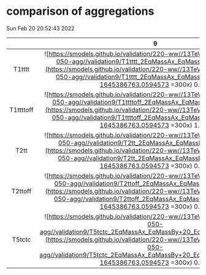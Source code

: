 # comparison of aggregations
Sun Feb 20 20:52:43 2022

|          |         9        |        21        |        26        |        29        |        30        |        39        |        83        |
|:--------:|:----------------:|:----------------:|:----------------:|:----------------:|:----------------:|:----------------:|:----------------:|
| T1tttt   | ![https://smodels.github.io/validation/220-ww//13TeV/CMS/CMS-SUS-16-050-agg//validation9/T1tttt_2EqMassAx_EqMassBy_combined.png](https://smodels.github.io/validation/220-ww//13TeV/CMS/CMS-SUS-16-050-agg//validation9/T1tttt_2EqMassAx_EqMassBy_combined.png?1645386763.0594573 =300x) 0.41s | ![https://smodels.github.io/validation/220-ww//13TeV/CMS/CMS-SUS-16-050-agg//validation21/T1tttt_2EqMassAx_EqMassBy_combined.png](https://smodels.github.io/validation/220-ww//13TeV/CMS/CMS-SUS-16-050-agg//validation21/T1tttt_2EqMassAx_EqMassBy_combined.png?1645386763.0594573 =300x) 0.63s | ![https://smodels.github.io/validation/220-ww//13TeV/CMS/CMS-SUS-16-050-agg//validation26/T1tttt_2EqMassAx_EqMassBy_combined.png](https://smodels.github.io/validation/220-ww//13TeV/CMS/CMS-SUS-16-050-agg//validation26/T1tttt_2EqMassAx_EqMassBy_combined.png?1645386763.0594573 =300x) 0.77s | ![https://smodels.github.io/validation/220-ww//13TeV/CMS/CMS-SUS-16-050-agg//validation29/T1tttt_2EqMassAx_EqMassBy_combined.png](https://smodels.github.io/validation/220-ww//13TeV/CMS/CMS-SUS-16-050-agg//validation29/T1tttt_2EqMassAx_EqMassBy_combined.png?1645386763.0594573 =300x) 1.11s | ![https://smodels.github.io/validation/220-ww//13TeV/CMS/CMS-SUS-16-050-agg//validation30/T1tttt_2EqMassAx_EqMassBy_combined.png](https://smodels.github.io/validation/220-ww//13TeV/CMS/CMS-SUS-16-050-agg//validation30/T1tttt_2EqMassAx_EqMassBy_combined.png?1645386763.0594573 =300x) 0.89s | ![https://smodels.github.io/validation/220-ww//13TeV/CMS/CMS-SUS-16-050-agg//validation39/T1tttt_2EqMassAx_EqMassBy_combined.png](https://smodels.github.io/validation/220-ww//13TeV/CMS/CMS-SUS-16-050-agg//validation39/T1tttt_2EqMassAx_EqMassBy_combined.png?1645386763.0594573 =300x) 0.85s | ![https://smodels.github.io/validation/220-ww//13TeV/CMS/CMS-SUS-16-050-agg//validation83/T1tttt_2EqMassAx_EqMassBy_combined.png](https://smodels.github.io/validation/220-ww//13TeV/CMS/CMS-SUS-16-050-agg//validation83/T1tttt_2EqMassAx_EqMassBy_combined.png?1645386763.0594573 =300x) 1.88s |
| T1ttttoff | ![https://smodels.github.io/validation/220-ww//13TeV/CMS/CMS-SUS-16-050-agg//validation9/T1ttttoff_2EqMassAx_EqMassBy_combined.png](https://smodels.github.io/validation/220-ww//13TeV/CMS/CMS-SUS-16-050-agg//validation9/T1ttttoff_2EqMassAx_EqMassBy_combined.png?1645386763.0594573 =300x) 1.15s | ![https://smodels.github.io/validation/220-ww//13TeV/CMS/CMS-SUS-16-050-agg//validation21/T1ttttoff_2EqMassAx_EqMassBy_combined.png](https://smodels.github.io/validation/220-ww//13TeV/CMS/CMS-SUS-16-050-agg//validation21/T1ttttoff_2EqMassAx_EqMassBy_combined.png?1645386763.0594573 =300x) 1.15s | ![https://smodels.github.io/validation/220-ww//13TeV/CMS/CMS-SUS-16-050-agg//validation26/T1ttttoff_2EqMassAx_EqMassBy_combined.png](https://smodels.github.io/validation/220-ww//13TeV/CMS/CMS-SUS-16-050-agg//validation26/T1ttttoff_2EqMassAx_EqMassBy_combined.png?1645386763.0594573 =300x) 1.15s | ![https://smodels.github.io/validation/220-ww//13TeV/CMS/CMS-SUS-16-050-agg//validation29/T1ttttoff_2EqMassAx_EqMassBy_combined.png](https://smodels.github.io/validation/220-ww//13TeV/CMS/CMS-SUS-16-050-agg//validation29/T1ttttoff_2EqMassAx_EqMassBy_combined.png?1645386763.0594573 =300x) 1.15s | ![https://smodels.github.io/validation/220-ww//13TeV/CMS/CMS-SUS-16-050-agg//validation30/T1ttttoff_2EqMassAx_EqMassBy_combined.png](https://smodels.github.io/validation/220-ww//13TeV/CMS/CMS-SUS-16-050-agg//validation30/T1ttttoff_2EqMassAx_EqMassBy_combined.png?1645386763.0594573 =300x) 1.15s | ![https://smodels.github.io/validation/220-ww//13TeV/CMS/CMS-SUS-16-050-agg//validation39/T1ttttoff_2EqMassAx_EqMassBy_combined.png](https://smodels.github.io/validation/220-ww//13TeV/CMS/CMS-SUS-16-050-agg//validation39/T1ttttoff_2EqMassAx_EqMassBy_combined.png?1645386763.0594573 =300x) 1.15s | ![https://smodels.github.io/validation/220-ww//13TeV/CMS/CMS-SUS-16-050-agg//validation83/T1ttttoff_2EqMassAx_EqMassBy_combined.png](https://smodels.github.io/validation/220-ww//13TeV/CMS/CMS-SUS-16-050-agg//validation83/T1ttttoff_2EqMassAx_EqMassBy_combined.png?1645386763.0594573 =300x) 0.42s |
| T2tt     | ![https://smodels.github.io/validation/220-ww//13TeV/CMS/CMS-SUS-16-050-agg//validation9/T2tt_2EqMassAx_EqMassBy_combined.png](https://smodels.github.io/validation/220-ww//13TeV/CMS/CMS-SUS-16-050-agg//validation9/T2tt_2EqMassAx_EqMassBy_combined.png?1645386763.0594573 =300x) 0.42s | ![https://smodels.github.io/validation/220-ww//13TeV/CMS/CMS-SUS-16-050-agg//validation21/T2tt_2EqMassAx_EqMassBy_combined.png](https://smodels.github.io/validation/220-ww//13TeV/CMS/CMS-SUS-16-050-agg//validation21/T2tt_2EqMassAx_EqMassBy_combined.png?1645386763.0594573 =300x) 0.65s | ![https://smodels.github.io/validation/220-ww//13TeV/CMS/CMS-SUS-16-050-agg//validation26/T2tt_2EqMassAx_EqMassBy_combined.png](https://smodels.github.io/validation/220-ww//13TeV/CMS/CMS-SUS-16-050-agg//validation26/T2tt_2EqMassAx_EqMassBy_combined.png?1645386763.0594573 =300x) 0.86s | ![https://smodels.github.io/validation/220-ww//13TeV/CMS/CMS-SUS-16-050-agg//validation29/T2tt_2EqMassAx_EqMassBy_combined.png](https://smodels.github.io/validation/220-ww//13TeV/CMS/CMS-SUS-16-050-agg//validation29/T2tt_2EqMassAx_EqMassBy_combined.png?1645386763.0594573 =300x) 1.07s | ![https://smodels.github.io/validation/220-ww//13TeV/CMS/CMS-SUS-16-050-agg//validation30/T2tt_2EqMassAx_EqMassBy_combined.png](https://smodels.github.io/validation/220-ww//13TeV/CMS/CMS-SUS-16-050-agg//validation30/T2tt_2EqMassAx_EqMassBy_combined.png?1645386763.0594573 =300x) 0.97s | ![https://smodels.github.io/validation/220-ww//13TeV/CMS/CMS-SUS-16-050-agg//validation39/T2tt_2EqMassAx_EqMassBy_combined.png](https://smodels.github.io/validation/220-ww//13TeV/CMS/CMS-SUS-16-050-agg//validation39/T2tt_2EqMassAx_EqMassBy_combined.png?1645386763.0594573 =300x) 0.80s | ![https://smodels.github.io/validation/220-ww//13TeV/CMS/CMS-SUS-16-050-agg//validation83/T2tt_2EqMassAx_EqMassBy_combined.png](https://smodels.github.io/validation/220-ww//13TeV/CMS/CMS-SUS-16-050-agg//validation83/T2tt_2EqMassAx_EqMassBy_combined.png?1645386763.0594573 =300x) 2.08s |
| T2ttoff  | ![https://smodels.github.io/validation/220-ww//13TeV/CMS/CMS-SUS-16-050-agg//validation9/T2ttoff_2EqMassAx_EqMassBy_combined.png](https://smodels.github.io/validation/220-ww//13TeV/CMS/CMS-SUS-16-050-agg//validation9/T2ttoff_2EqMassAx_EqMassBy_combined.png?1645386763.0594573 =300x) 0.41s | ![https://smodels.github.io/validation/220-ww//13TeV/CMS/CMS-SUS-16-050-agg//validation21/T2ttoff_2EqMassAx_EqMassBy_combined.png](https://smodels.github.io/validation/220-ww//13TeV/CMS/CMS-SUS-16-050-agg//validation21/T2ttoff_2EqMassAx_EqMassBy_combined.png?1645386763.0594573 =300x) 0.61s | ![https://smodels.github.io/validation/220-ww//13TeV/CMS/CMS-SUS-16-050-agg//validation26/T2ttoff_2EqMassAx_EqMassBy_combined.png](https://smodels.github.io/validation/220-ww//13TeV/CMS/CMS-SUS-16-050-agg//validation26/T2ttoff_2EqMassAx_EqMassBy_combined.png?1645386763.0594573 =300x) 0.77s | ![https://smodels.github.io/validation/220-ww//13TeV/CMS/CMS-SUS-16-050-agg//validation29/T2ttoff_2EqMassAx_EqMassBy_combined.png](https://smodels.github.io/validation/220-ww//13TeV/CMS/CMS-SUS-16-050-agg//validation29/T2ttoff_2EqMassAx_EqMassBy_combined.png?1645386763.0594573 =300x) 0.98s | ![https://smodels.github.io/validation/220-ww//13TeV/CMS/CMS-SUS-16-050-agg//validation30/T2ttoff_2EqMassAx_EqMassBy_combined.png](https://smodels.github.io/validation/220-ww//13TeV/CMS/CMS-SUS-16-050-agg//validation30/T2ttoff_2EqMassAx_EqMassBy_combined.png?1645386763.0594573 =300x) 0.92s | ![https://smodels.github.io/validation/220-ww//13TeV/CMS/CMS-SUS-16-050-agg//validation39/T2ttoff_2EqMassAx_EqMassBy_combined.png](https://smodels.github.io/validation/220-ww//13TeV/CMS/CMS-SUS-16-050-agg//validation39/T2ttoff_2EqMassAx_EqMassBy_combined.png?1645386763.0594573 =300x) 0.77s | ![https://smodels.github.io/validation/220-ww//13TeV/CMS/CMS-SUS-16-050-agg//validation83/T2ttoff_2EqMassAx_EqMassBy_combined.png](https://smodels.github.io/validation/220-ww//13TeV/CMS/CMS-SUS-16-050-agg//validation83/T2ttoff_2EqMassAx_EqMassBy_combined.png?1645386763.0594573 =300x) 1.92s |
| T5tctc   | ![https://smodels.github.io/validation/220-ww//13TeV/CMS/CMS-SUS-16-050-agg//validation9/T5tctc_2EqMassAx_EqMassBy+20_EqMassCy_combined.png](https://smodels.github.io/validation/220-ww//13TeV/CMS/CMS-SUS-16-050-agg//validation9/T5tctc_2EqMassAx_EqMassBy+20_EqMassCy_combined.png?1645386763.0594573 =300x) 0.44s | ![https://smodels.github.io/validation/220-ww//13TeV/CMS/CMS-SUS-16-050-agg//validation21/T5tctc_2EqMassAx_EqMassBy+20_EqMassCy_combined.png](https://smodels.github.io/validation/220-ww//13TeV/CMS/CMS-SUS-16-050-agg//validation21/T5tctc_2EqMassAx_EqMassBy+20_EqMassCy_combined.png?1645386763.0594573 =300x) 0.64s | ![https://smodels.github.io/validation/220-ww//13TeV/CMS/CMS-SUS-16-050-agg//validation26/T5tctc_2EqMassAx_EqMassBy+20_EqMassCy_combined.png](https://smodels.github.io/validation/220-ww//13TeV/CMS/CMS-SUS-16-050-agg//validation26/T5tctc_2EqMassAx_EqMassBy+20_EqMassCy_combined.png?1645386763.0594573 =300x) 0.92s | ![https://smodels.github.io/validation/220-ww//13TeV/CMS/CMS-SUS-16-050-agg//validation29/T5tctc_2EqMassAx_EqMassBy+20_EqMassCy_combined.png](https://smodels.github.io/validation/220-ww//13TeV/CMS/CMS-SUS-16-050-agg//validation29/T5tctc_2EqMassAx_EqMassBy+20_EqMassCy_combined.png?1645386763.0594573 =300x) 1.17s | ![https://smodels.github.io/validation/220-ww//13TeV/CMS/CMS-SUS-16-050-agg//validation30/T5tctc_2EqMassAx_EqMassBy+20_EqMassCy_combined.png](https://smodels.github.io/validation/220-ww//13TeV/CMS/CMS-SUS-16-050-agg//validation30/T5tctc_2EqMassAx_EqMassBy+20_EqMassCy_combined.png?1645386763.0594573 =300x) 1.00s | ![https://smodels.github.io/validation/220-ww//13TeV/CMS/CMS-SUS-16-050-agg//validation39/T5tctc_2EqMassAx_EqMassBy+20_EqMassCy_combined.png](https://smodels.github.io/validation/220-ww//13TeV/CMS/CMS-SUS-16-050-agg//validation39/T5tctc_2EqMassAx_EqMassBy+20_EqMassCy_combined.png?1645386763.0594573 =300x) 0.83s | ![https://smodels.github.io/validation/220-ww//13TeV/CMS/CMS-SUS-16-050-agg//validation83/T5tctc_2EqMassAx_EqMassBy+20_EqMassCy_combined.png](https://smodels.github.io/validation/220-ww//13TeV/CMS/CMS-SUS-16-050-agg//validation83/T5tctc_2EqMassAx_EqMassBy+20_EqMassCy_combined.png?1645386763.0594573 =300x) 2.12s |

